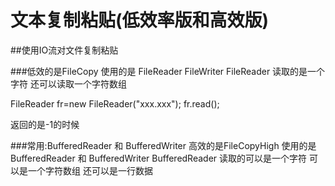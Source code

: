 # 文本复制粘贴(低效率版和高效版)
##使用IO流对文件复制粘贴

###低效的是FileCopy 使用的是 FileReader FileWriter
FileReader  读取的是一个字符  还可以读取一个字符数组

FileReader fr=new FileReader("xxx.xxx");
fr.read();  

返回的是-1的时候


###常用:BufferedReader 和  BufferedWriter
高效的是FileCopyHigh 使用的是BufferedReader 和  BufferedWriter
BufferedReader 读取的可以是一个字符  可以是一个字符数组   还可以是一行数据
